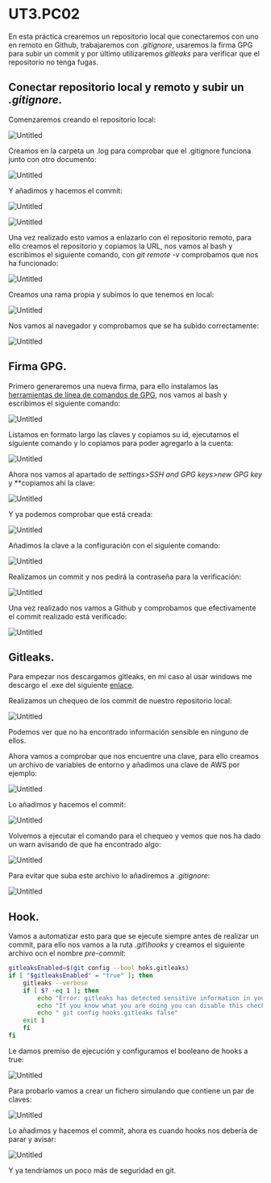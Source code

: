 # UT3.PC02

En esta práctica crearemos un repositorio local que conectaremos con uno en remoto en Github, trabajaremos con *.gitignore*, usaremos la firma GPG para subir un commit y por último utilizaremos *gitleaks* para verificar que el repositorio no tenga fugas.

## Conectar repositorio local y remoto y subir un *.gitignore*.

Comenzaremos creando el repositorio local:

![Untitled](img/0.png)

Creamos en la carpeta un .log para comprobar que el .gitignore funciona junto con otro documento:

![Untitled](img/1.png)

Y añadimos y hacemos el commit:

![Untitled](img/2.png)

![Untitled](img/3.png)

Una vez realizado esto vamos a enlazarlo con el repositorio remoto, para ello creamos el repositorio y copiamos la URL, nos vamos al bash y escribimos el siguiente comando, con *git remote -v* comprobamos que nos ha funcionado:

![Untitled](img/4.png)

Creamos una rama propia y subimos lo que tenemos en local:

![Untitled](img/5.png)

Nos vamos al navegador y comprobamos que se ha subido correctamente:

![Untitled](img/6.png)

## Firma GPG.

Primero generaremos una nueva firma, para ello instalamos las [herramientas de línea de comandos de GPG](https://www.gnupg.org/download/), nos vamos al bash y escribimos el siguiente comando:

![Untitled](img/7.png)

Listamos en formato largo las claves y copiamos su id, ejecutamos el siguiente comando y lo copiamos para poder agregarlo a la cuenta:

![Untitled](img/8.png)

Ahora nos vamos al apartado de *settings>SSH and GPG keys>new GPG key*  y **copiamos ahi la clave:

![Untitled](img/9.png)

Y ya podemos comprobar que está creada:

![Untitled](img/10.png)

Añadimos la clave a la configuración con el siguiente comando:

![Untitled](img/11.png)

Realizamos un commit y nos pedirá la contraseña para la verificación:

![Untitled](img/12.png)

Una vez realizado nos vamos a Github y comprobamos que efectivamente el commit realizado está verificado:

![Untitled](img/13.png)

## Gitleaks.

Para empezar nos descargamos gitleaks, en mi caso al usar windows me descargo el .exe del siguiente [enlace](https://github.com/zricethezav/gitleaks/releases).

Realizamos un chequeo de los commit de nuestro repositorio local:

![Untitled](img/14.png)

Podemos ver que no ha encontrado información sensible en ninguno de ellos.

Ahora vamos a comprobar que nos encuentre una clave, para ello creamos un archivo de variables de entorno y añadimos una clave de AWS por ejemplo:

![Untitled](img/15.png)

Lo añadimos y hacemos el commit:

![Untitled](img/16.png)

Volvemos a ejecutar el comando para el chequeo y vemos que nos ha dado un warn avisando de que ha encontrado algo:

![Untitled](img/17.png)

Para evitar que suba este archivo lo añadiremos a *.gitignore*: 

![Untitled](img/18.png)

## Hook.

Vamos a automatizar esto para que se ejecute siempre antes de realizar un commit, para ello nos vamos a la ruta *.git\hooks* y creamos el siguiente archivo ocn el nombre *pre-commit*:

```bash
gitleaksEnabled=$(git config --bool hoks.gitleaks)
if [ "$gitleaksEnabled" = "true" ]; then
    gitleaks --verbose
    if [ $? -eq 1 ]; then
        echo "Error: gitleaks has detected sensitive information in your changes"
        echo "If you know what you are doing you can disable this check using:"
        echo " git config hooks.gitleaks false"
    exit 1
    fi
fi
```

Le damos premiso de ejecución y configuramos el booleano de hooks a true:

![Untitled](img/19.png)

Para probarlo vamos a crear un fichero simulando que contiene un par de claves:

![Untitled](img/20.png)

Lo añadimos y hacemos el commit, ahora es cuando hooks nos debería de parar y avisar:

![Untitled](img/21.png)

Y ya tendríamos un poco más de seguridad en git.